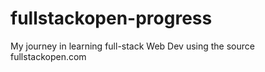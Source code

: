 # fullstackopen-progress
My journey in learning full-stack Web Dev using the source fullstackopen.com
